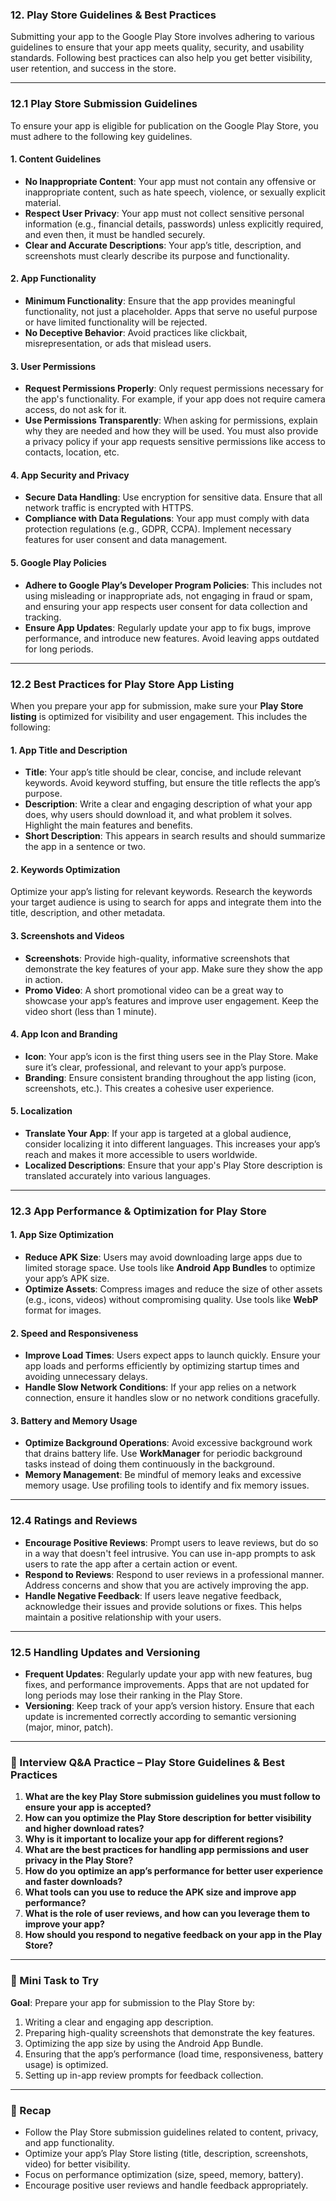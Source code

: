 ### 12. Play Store Guidelines & Best Practices

Submitting your app to the Google Play Store involves adhering to various guidelines to ensure that your app meets quality, security, and usability standards. Following best practices can also help you get better visibility, user retention, and success in the store.

---

### 12.1 Play Store Submission Guidelines

To ensure your app is eligible for publication on the Google Play Store, you must adhere to the following key guidelines.

#### 1. **Content Guidelines**

- **No Inappropriate Content**: Your app must not contain any offensive or inappropriate content, such as hate speech, violence, or sexually explicit material.
- **Respect User Privacy**: Your app must not collect sensitive personal information (e.g., financial details, passwords) unless explicitly required, and even then, it must be handled securely.
- **Clear and Accurate Descriptions**: Your app’s title, description, and screenshots must clearly describe its purpose and functionality.

#### 2. **App Functionality**

- **Minimum Functionality**: Ensure that the app provides meaningful functionality, not just a placeholder. Apps that serve no useful purpose or have limited functionality will be rejected.
- **No Deceptive Behavior**: Avoid practices like clickbait, misrepresentation, or ads that mislead users.

#### 3. **User Permissions**

- **Request Permissions Properly**: Only request permissions necessary for the app's functionality. For example, if your app does not require camera access, do not ask for it.
- **Use Permissions Transparently**: When asking for permissions, explain why they are needed and how they will be used. You must also provide a privacy policy if your app requests sensitive permissions like access to contacts, location, etc.

#### 4. **App Security and Privacy**

- **Secure Data Handling**: Use encryption for sensitive data. Ensure that all network traffic is encrypted with HTTPS.
- **Compliance with Data Regulations**: Your app must comply with data protection regulations (e.g., GDPR, CCPA). Implement necessary features for user consent and data management.

#### 5. **Google Play Policies**

- **Adhere to Google Play’s Developer Program Policies**: This includes not using misleading or inappropriate ads, not engaging in fraud or spam, and ensuring your app respects user consent for data collection and tracking.
- **Ensure App Updates**: Regularly update your app to fix bugs, improve performance, and introduce new features. Avoid leaving apps outdated for long periods.

---

### 12.2 Best Practices for Play Store App Listing

When you prepare your app for submission, make sure your **Play Store listing** is optimized for visibility and user engagement. This includes the following:

#### 1. **App Title and Description**

- **Title**: Your app’s title should be clear, concise, and include relevant keywords. Avoid keyword stuffing, but ensure the title reflects the app’s purpose.
- **Description**: Write a clear and engaging description of what your app does, why users should download it, and what problem it solves. Highlight the main features and benefits.
- **Short Description**: This appears in search results and should summarize the app in a sentence or two.

#### 2. **Keywords Optimization**

Optimize your app’s listing for relevant keywords. Research the keywords your target audience is using to search for apps and integrate them into the title, description, and other metadata.

#### 3. **Screenshots and Videos**

- **Screenshots**: Provide high-quality, informative screenshots that demonstrate the key features of your app. Make sure they show the app in action.
- **Promo Video**: A short promotional video can be a great way to showcase your app’s features and improve user engagement. Keep the video short (less than 1 minute).

#### 4. **App Icon and Branding**

- **Icon**: Your app’s icon is the first thing users see in the Play Store. Make sure it’s clear, professional, and relevant to your app’s purpose.
- **Branding**: Ensure consistent branding throughout the app listing (icon, screenshots, etc.). This creates a cohesive user experience.

#### 5. **Localization**

- **Translate Your App**: If your app is targeted at a global audience, consider localizing it into different languages. This increases your app’s reach and makes it more accessible to users worldwide.
- **Localized Descriptions**: Ensure that your app's Play Store description is translated accurately into various languages.

---

### 12.3 App Performance & Optimization for Play Store

#### 1. **App Size Optimization**

- **Reduce APK Size**: Users may avoid downloading large apps due to limited storage space. Use tools like **Android App Bundles** to optimize your app’s APK size.
- **Optimize Assets**: Compress images and reduce the size of other assets (e.g., icons, videos) without compromising quality. Use tools like **WebP** format for images.

#### 2. **Speed and Responsiveness**

- **Improve Load Times**: Users expect apps to launch quickly. Ensure your app loads and performs efficiently by optimizing startup times and avoiding unnecessary delays.
- **Handle Slow Network Conditions**: If your app relies on a network connection, ensure it handles slow or no network conditions gracefully.

#### 3. **Battery and Memory Usage**

- **Optimize Background Operations**: Avoid excessive background work that drains battery life. Use **WorkManager** for periodic background tasks instead of doing them continuously in the background.
- **Memory Management**: Be mindful of memory leaks and excessive memory usage. Use profiling tools to identify and fix memory issues.

---

### 12.4 Ratings and Reviews

- **Encourage Positive Reviews**: Prompt users to leave reviews, but do so in a way that doesn't feel intrusive. You can use in-app prompts to ask users to rate the app after a certain action or event.
- **Respond to Reviews**: Respond to user reviews in a professional manner. Address concerns and show that you are actively improving the app.
- **Handle Negative Feedback**: If users leave negative feedback, acknowledge their issues and provide solutions or fixes. This helps maintain a positive relationship with your users.

---

### 12.5 Handling Updates and Versioning

- **Frequent Updates**: Regularly update your app with new features, bug fixes, and performance improvements. Apps that are not updated for long periods may lose their ranking in the Play Store.
- **Versioning**: Keep track of your app’s version history. Ensure that each update is incremented correctly according to semantic versioning (major, minor, patch).

---

### 🧠 Interview Q&A Practice – Play Store Guidelines & Best Practices

1. **What are the key Play Store submission guidelines you must follow to ensure your app is accepted?**
2. **How can you optimize the Play Store description for better visibility and higher download rates?**
3. **Why is it important to localize your app for different regions?**
4. **What are the best practices for handling app permissions and user privacy in the Play Store?**
5. **How do you optimize an app’s performance for better user experience and faster downloads?**
6. **What tools can you use to reduce the APK size and improve app performance?**
7. **What is the role of user reviews, and how can you leverage them to improve your app?**
8. **How should you respond to negative feedback on your app in the Play Store?**

---

### 🔧 Mini Task to Try

**Goal**: Prepare your app for submission to the Play Store by:
1. Writing a clear and engaging app description.
2. Preparing high-quality screenshots that demonstrate the key features.
3. Optimizing the app size by using the Android App Bundle.
4. Ensuring that the app’s performance (load time, responsiveness, battery usage) is optimized.
5. Setting up in-app review prompts for feedback collection.

---

### 🎯 Recap

- Follow the Play Store submission guidelines related to content, privacy, and app functionality.
- Optimize your app’s Play Store listing (title, description, screenshots, video) for better visibility.
- Focus on performance optimization (size, speed, memory, battery).
- Encourage positive user reviews and handle feedback appropriately.
